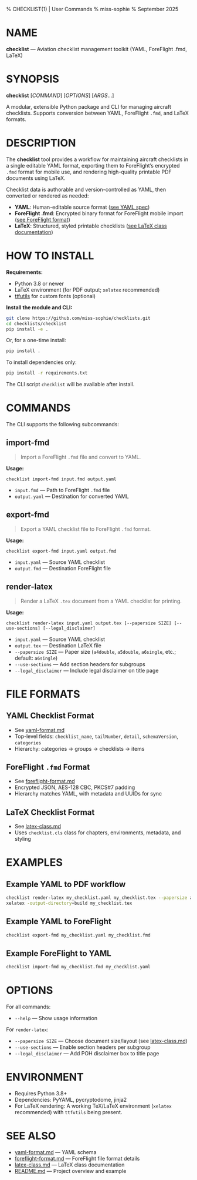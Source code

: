 % CHECKLIST(1) | User Commands
% miss-sophie
% September 2025

# NAME

**checklist** — Aviation checklist management toolkit (YAML, ForeFlight .fmd, LaTeX)

# SYNOPSIS

**checklist** [*COMMAND*] [*OPTIONS*] [*ARGS*...]

A modular, extensible Python package and CLI for managing aircraft checklists. Supports conversion between YAML, ForeFlight `.fmd`, and LaTeX formats.

# DESCRIPTION

The **checklist** tool provides a workflow for maintaining aircraft checklists in a single editable YAML format, exporting them to ForeFlight’s encrypted `.fmd` format for mobile use, and rendering high-quality printable PDF documents using LaTeX.

Checklist data is authorable and version-controlled as YAML, then converted or rendered as needed:

- **YAML**: Human-editable source format ([see YAML spec](format-yaml.md))
- **ForeFlight .fmd**: Encrypted binary format for ForeFlight mobile import ([see ForeFlight format](format-fmd.md))
- **LaTeX**: Structured, styled printable checklists ([see LaTeX class documentation](latex-class.md))

# HOW TO INSTALL

**Requirements:**
- Python 3.8 or newer
- LaTeX environment (for PDF output; `xelatex` recommended)
- [ttfutils](https://pypi.org/project/ttfutils/) for custom fonts (optional)

**Install the module and CLI:**
```bash
git clone https://github.com/miss-sophie/checklists.git
cd checklists/checklist
pip install -e .
```
Or, for a one-time install:
```bash
pip install .
```
To install dependencies only:
```bash
pip install -r requirements.txt
```

The CLI script `checklist` will be available after install.

# COMMANDS

The CLI supports the following subcommands:

## import-fmd

> Import a ForeFlight `.fmd` file and convert to YAML.

**Usage:**
```
checklist import-fmd input.fmd output.yaml
```

- `input.fmd` — Path to ForeFlight `.fmd` file
- `output.yaml` — Destination for converted YAML

## export-fmd

> Export a YAML checklist file to ForeFlight `.fmd` format.

**Usage:**
```
checklist export-fmd input.yaml output.fmd
```

- `input.yaml` — Source YAML checklist
- `output.fmd` — Destination ForeFlight file

## render-latex

> Render a LaTeX `.tex` document from a YAML checklist for printing.

**Usage:**
```
checklist render-latex input.yaml output.tex [--papersize SIZE] [--use-sections] [--legal_disclaimer]
```

- `input.yaml` — Source YAML checklist
- `output.tex` — Destination LaTeX file
- `--papersize SIZE` — Paper size (`a4double`, `a5double`, `a6single`, etc.; default: `a6single`)
- `--use-sections` — Add section headers for subgroups
- `--legal_disclaimer` — Include legal disclaimer on title page

# FILE FORMATS

## YAML Checklist Format

- See [yaml-format.md](format-yaml.md)
- Top-level fields: `checklist_name`, `tailNumber`, `detail`, `schemaVersion`, `categories`
- Hierarchy: categories → groups → checklists → items

## ForeFlight `.fmd` Format

- See [foreflight-format.md](format-fmd.md)
- Encrypted JSON, AES-128 CBC, PKCS#7 padding
- Hierarchy matches YAML, with metadata and UUIDs for sync

## LaTeX Checklist Format

- See [latex-class.md](latex-class.md)
- Uses `checklist.cls` class for chapters, environments, metadata, and styling

# EXAMPLES

## Example YAML to PDF workflow

```bash
checklist render-latex my_checklist.yaml my_checklist.tex --papersize a4double --use-sections
xelatex -output-directory=build my_checklist.tex
```

## Example YAML to ForeFlight

```bash
checklist export-fmd my_checklist.yaml my_checklist.fmd
```

## Example ForeFlight to YAML

```bash
checklist import-fmd my_checklist.fmd my_checklist.yaml
```

# OPTIONS

For all commands:

- `--help` — Show usage information

For `render-latex`:

- `--papersize SIZE` — Choose document size/layout (see [latex-class.md](latex-class.md))
- `--use-sections` — Enable section headers per subgroup
- `--legal_disclaimer` — Add POH disclaimer box to title page

# ENVIRONMENT

- Requires Python 3.8+
- Dependencies: PyYAML, pycryptodome, jinja2
- For LaTeX rendering: A working TeX/LaTeX environment (`xelatex` recommended) with `ttfutils` being present.

# SEE ALSO

- [yaml-format.md](format-yaml.md) — YAML schema
- [foreflight-format.md](format-fmd.md) — ForeFlight file format details
- [latex-class.md](latex-class.md) — LaTeX class documentation
- [README.md](../README.md) — Project overview and example
